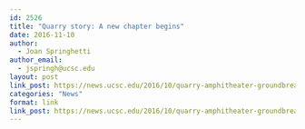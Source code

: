 ```yaml
---
id: 2526
title: "Quarry story: A new chapter begins"
date: 2016-11-10
author:
  - Joan Springhetti
author_email:
  - jspringh@ucsc.edu
layout: post
link_post: https://news.ucsc.edu/2016/10/quarry-amphitheater-groundbreak-feature.html
categories: "News"
format: link
link_post: https://news.ucsc.edu/2016/10/quarry-amphitheater-groundbreak-feature.html
---
```

